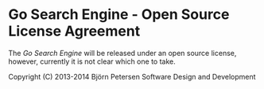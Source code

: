 
Go Search Engine - Open Source License Agreement
================================================

The _Go Search Engine_ will be released under an open source license, however,
currently it is not clear which one to take.

Copyright (C) 2013-2014 Björn Petersen Software Design and Development

